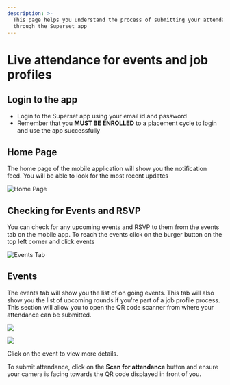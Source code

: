 ```yaml
---
description: >-
  This page helps you understand the process of submitting your attendance
  through the Superset app
---
```


# Live attendance for events and job profiles

## Login to the app

* Login to the Superset app using your email id and password
* Remember that you **MUST BE ENROLLED** to a placement cycle to login and use the app successfully

## Home Page&#x20;

The home page of the mobile application will show you the notification feed. You will be able to look for the most recent updates&#x20;

![Home Page](../.gitbook/assets/events-landing.jpg)

## Checking for Events and RSVP&#x20;

You can check for any upcoming events and RSVP to them from the events tab on the mobile app. To reach the events click on the burger button on the top left corner and click events

![Events Tab](../.gitbook/assets/events-tab.jpg)

## Events&#x20;

The events tab will show you the list of on going events. This tab will also show you the list of upcoming rounds if you're part of a job profile process. This section will allow you to open the QR code scanner from where your attendance can be submitted.&#x20;

![](../.gitbook/assets/events-list.jpg)

![](../.gitbook/assets/record-attendance.jpg)

Click on the event to view more details.&#x20;

To submit attendance, click on the **Scan for attendance** button and ensure your camera is facing towards the QR code displayed in front of you.&#x20;

